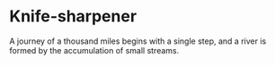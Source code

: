 # Knife-sharpener
A journey of a thousand miles begins with a single step, and a river is formed by the accumulation of small streams.
